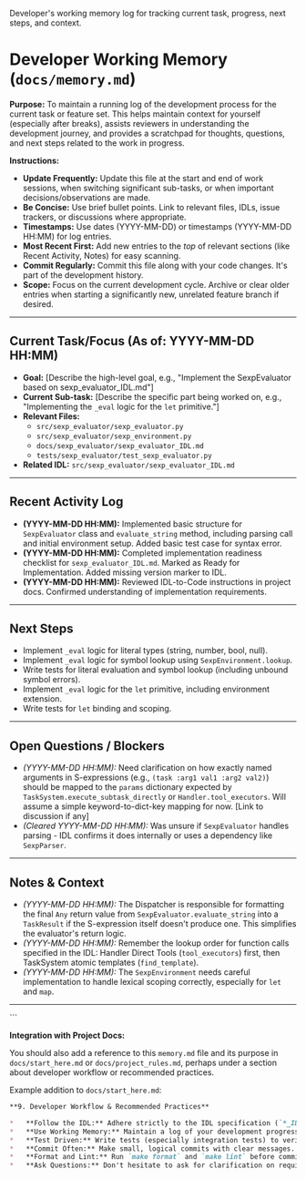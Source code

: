 <description>Developer's working memory log for tracking current task, progress, next steps, and context.</description>
# Developer Working Memory (`docs/memory.md`)

**Purpose:** To maintain a running log of the development process for the current task or feature set. This helps maintain context for yourself (especially after breaks), assists reviewers in understanding the development journey, and provides a scratchpad for thoughts, questions, and next steps related to the work in progress.

**Instructions:**
*   **Update Frequently:** Update this file at the start and end of work sessions, when switching significant sub-tasks, or when important decisions/observations are made.
*   **Be Concise:** Use brief bullet points. Link to relevant files, IDLs, issue trackers, or discussions where appropriate.
*   **Timestamps:** Use dates (YYYY-MM-DD) or timestamps (YYYY-MM-DD HH:MM) for log entries.
*   **Most Recent First:** Add new entries to the *top* of relevant sections (like Recent Activity, Notes) for easy scanning.
*   **Commit Regularly:** Commit this file along with your code changes. It's part of the development history.
*   **Scope:** Focus on the current development cycle. Archive or clear older entries when starting a significantly new, unrelated feature branch if desired.

---

## Current Task/Focus (As of: YYYY-MM-DD HH:MM)

*   **Goal:** [Describe the high-level goal, e.g., "Implement the SexpEvaluator based on sexp_evaluator_IDL.md"]
*   **Current Sub-task:** [Describe the specific part being worked on, e.g., "Implementing the `_eval` logic for the `let` primitive."]
*   **Relevant Files:**
    *   `src/sexp_evaluator/sexp_evaluator.py`
    *   `src/sexp_evaluator/sexp_environment.py`
    *   `docs/sexp_evaluator/sexp_evaluator_IDL.md`
    *   `tests/sexp_evaluator/test_sexp_evaluator.py`
*   **Related IDL:** `src/sexp_evaluator/sexp_evaluator_IDL.md`

---

## Recent Activity Log

*   **(YYYY-MM-DD HH:MM):** Implemented basic structure for `SexpEvaluator` class and `evaluate_string` method, including parsing call and initial environment setup. Added basic test case for syntax error.
*   **(YYYY-MM-DD HH:MM):** Completed implementation readiness checklist for `sexp_evaluator_IDL.md`. Marked as Ready for Implementation. Added missing version marker to IDL.
*   **(YYYY-MM-DD HH:MM):** Reviewed IDL-to-Code instructions in project docs. Confirmed understanding of implementation requirements.

---

## Next Steps

*   Implement `_eval` logic for literal types (string, number, bool, null).
*   Implement `_eval` logic for symbol lookup using `SexpEnvironment.lookup`.
*   Write tests for literal evaluation and symbol lookup (including unbound symbol errors).
*   Implement `_eval` logic for the `let` primitive, including environment extension.
*   Write tests for `let` binding and scoping.

---

## Open Questions / Blockers

*   *(YYYY-MM-DD HH:MM):* Need clarification on how exactly named arguments in S-expressions (e.g., `(task :arg1 val1 :arg2 val2)`) should be mapped to the `params` dictionary expected by `TaskSystem.execute_subtask_directly` or `Handler.tool_executors`. Will assume a simple keyword-to-dict-key mapping for now. [Link to discussion if any]
*   *(Cleared YYYY-MM-DD HH:MM):* Was unsure if `SexpEvaluator` handles parsing - IDL confirms it does internally or uses a dependency like `SexpParser`.

---

## Notes & Context

*   *(YYYY-MM-DD HH:MM):* The Dispatcher is responsible for formatting the final `Any` return value from `SexpEvaluator.evaluate_string` into a `TaskResult` if the S-expression itself doesn't produce one. This simplifies the evaluator's return logic.
*   *(YYYY-MM-DD HH:MM):* Remember the lookup order for function calls specified in the IDL: Handler Direct Tools (`tool_executors`) first, then TaskSystem atomic templates (`find_template`).
*   *(YYYY-MM-DD HH:MM):* The `SexpEnvironment` needs careful implementation to handle lexical scoping correctly, especially for `let` and `map`.

---
</file>
```

**Integration with Project Docs:**

You should also add a reference to this `memory.md` file and its purpose in `docs/start_here.md` or `docs/project_rules.md`, perhaps under a section about developer workflow or recommended practices.

Example addition to `docs/start_here.md`:

```markdown
**9. Developer Workflow & Recommended Practices**

*   **Follow the IDL:** Adhere strictly to the IDL specification (`*_IDL.md`) for the component you are implementing (See Section 3).
*   **Use Working Memory:** Maintain a log of your development progress, current focus, and next steps in `docs/memory.md`. Update it frequently and commit it with your changes. This aids context retention and review. (See `docs/memory.md` for template and guidelines).
*   **Test Driven:** Write tests (especially integration tests) to verify your implementation against the IDL contract (See Section 6).
*   **Commit Often:** Make small, logical commits with clear messages.
*   **Format and Lint:** Run `make format` and `make lint` before committing.
*   **Ask Questions:** Don't hesitate to ask for clarification on requirements or design.
